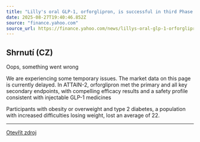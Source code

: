 ```yaml
---
title: "Lilly's oral GLP-1, orforglipron, is successful in third Phase 3 trial, triggering global regulatory submissions this year for the treatment of obesity"
date: 2025-08-27T19:40:46.852Z
source: "finance.yahoo.com"
source_url: https://finance.yahoo.com/news/lillys-oral-glp-1-orforglipron-104500826.html
---
```


## Shrnutí (CZ)
Oops, something went wrong

We are experiencing some temporary issues. The market data on this page is currently delayed. In ATTAIN-2, orforglipron met the primary and all key secondary endpoints, with compelling efficacy results and a safety profile consistent with injectable GLP-1 medicines

Participants with obesity or overweight and type 2 diabetes, a population with increased difficulties losing weight, lost an average of 22.

---

[Otevřít zdroj](https://finance.yahoo.com/news/lillys-oral-glp-1-orforglipron-104500826.html)
